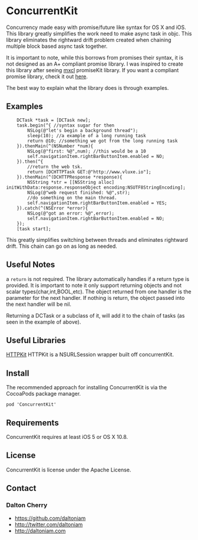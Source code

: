 ConcurrentKit
=============

Concurrency made easy with promise/future like syntax for OS X and iOS. This library greatly simplifies the work need to make async task in objc.
This library eliminates the rightward drift problem created when chaining multiple block based async task together.

It is important to note, while this borrows from promises their syntax, it is not designed as an A+ compliant promise library.
I was inspired to create this library after seeing [mxcl](https://github.com/mxcl) promiseKit library.
If you want a compliant promise library, check it out [here](https://github.com/mxcl/PromiseKit).

The best way to explain what the library does is through examples.
## Examples ##

```objc
    DCTask *task = [DCTask new];
    task.begin(^{ //syntax sugar for then
        NSLog(@"let's begin a background thread");
        sleep(10); //a example of a long running task
        return @10; //something we got from the long running task
    }).thenMain(^(NSNumber *num){
        NSLog(@"first: %@",num); //this would be a 10
        self.navigationItem.rightBarButtonItem.enabled = NO;
    }).then(^{
		//return the web tsk.
        return [DCHTTPTask GET:@"http://www.vluxe.io"];
    }).thenMain(^(DCHTTPResponse *response){
        NSString *str = [[NSString alloc] initWithData:response.responseObject encoding:NSUTF8StringEncoding];
        NSLog(@"web request finished: %@",str);
        //do something on the main thread.
        self.navigationItem.rightBarButtonItem.enabled = YES;
    }).catch(^(NSError *error){
        NSLog(@"got an error: %@",error);
        self.navigationItem.rightBarButtonItem.enabled = NO;
    });
    [task start];
```

This greatly simplifies switching between threads and eliminates rightward drift. This chain can go on as long as needed.

## Useful Notes

a `return` is not required. The library automatically handles if a return type is provided. It is important to note it only support returning objects and not scalar types(char,int,BOOL,etc). The object returned from one handler is the parameter for the next handler. If nothing is return, the object passed into the next handler will be nil. 

Returning a DCTask or a subclass of it, will add it to the chain of tasks (as seen in the example of above).

## Useful Libraries

[HTTPKit](https://github.com/daltoniam/HTTPKit)
HTTPKit is a NSURLSession wrapper built off concurrentKit. 

## Install ##

The recommended approach for installing ConcurrentKit is via the CocoaPods package manager.

```
pod 'ConcurrentKit'
```

## Requirements ##

ConcurrentKit requires at least iOS 5 or OS X 10.8.


## License ##

ConcurrentKit is license under the Apache License.

## Contact ##

### Dalton Cherry ###
* https://github.com/daltoniam
* http://twitter.com/daltoniam
* http://daltoniam.com
